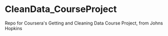 # CleanData_CourseProject
Repo for Coursera's Getting and Cleaning Data Course Project, from Johns Hopkins
